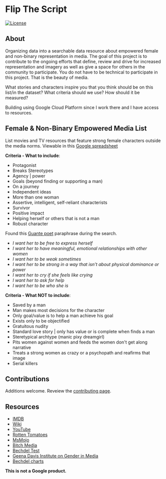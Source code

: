 Flip The Script
==================

[![License](https://img.shields.io/badge/License-Apache%202.0-blue.svg)](https://github.com/nyghtowl/mixed-tape/blob/master/LICENSE)


About
-----------------
Organizing data into a searchable data resource about empowered female and non-binary representation in media. The goal of this project is to contribute to the ongoing efforts that define, review and drive for increased representation and imagery as well as give a space for others in the community to participate. You do not have to be technical to participate in this project. That is the beauty of media. 

What stories and characters inspire you that you think should be on this list/in the dataset? What criteria should we use? How should it be measured?

Building using Google Cloud Platform since I work there and I have access to resources. 


Female & Non-Binary Empowered Media List
-----------------

List movies and TV resources that feature strong female characters outside the media norms. 
Viewable in this [Google spreadsheet](https://docs.google.com/spreadsheets/d/1TEHnaoRE2NrXFrPicPc4chgQC7EVrxRG1TnRjRVBk1Y/edit?usp=sharing)

**Criteria - What to include**:

- Protagonist
- Breaks Stereotypes
- Agency | power 
- Goals (beyond finding or supporting a man) 
- On a journey
- Independent ideas
- More than one woman
- Assertive, intelligent, self-reliant characterists
- Survivor
- Positive impact
- Helping herself or others that is not a man
- Robust character

Found this [Guante poet](https://www.newstatesman.com/culture/2013/08/i-hate-strong-female-characters) paraphrase during the search.
- *I want her to be free to express herself*
- *I want her to have meaningful, emotional relationships with other women*
- *I want her to be weak sometimes*
- *I want her to be strong in a way that isn’t about physical dominance or power*
- *I want her to cry if she feels like crying*
- *I want her to ask for help*
- *I want her to be who she is*

**Criteria - What NOT to include**:

- Saved by a man
- Man makes most decisions for the character
- Only goal/value is to help a man achieve his goal 
- Exists only to be objectified
- Gratuitous nudity
- Standard love story | only has value or is complete when finds a man
- Steretypical archtype (manic pixy dreamgirl)
- Pits women against women and feeds the women don't get along narrative
- Treats a strong women as crazy or a psychopath and reafirms that image  
- Serial killers


Contributions
-----------------
Additions welcome. Reveiew the [contributing page](CONTRIBUTING.md).


Resources
-----------------
- [IMDB](https://www.imdb.com/)
- [Wiki](https://en.wikipedia.org/wiki/Lists_of_films)
- [YouTube](https://www.youtube.com/)
- [Rotten Tomatoes](https://www.rottentomatoes.com/)
- [MsMojo](https://www.youtube.com/channel/UC3rLoj87ctEHCcS7BuvIzkQ)
- [Bitch Media](https://www.bitchmedia.org/)
- [Bechdel Test](https://bechdeltest.com/)
- [Geena Davis Institute on Gender in Media](https://seejane.org/)
- [Bechdel charts](https://imgur.com/a/612eD#0)

**This is not a Google product.**
